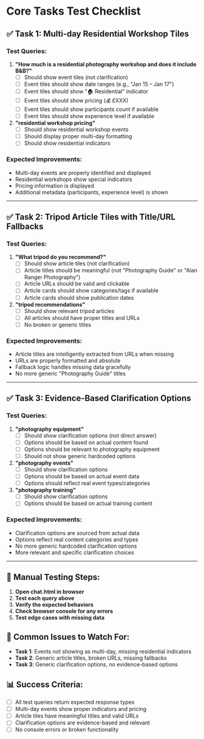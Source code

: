 # Core Tasks Test Checklist

## ✅ Task 1: Multi-day Residential Workshop Tiles

### Test Queries:
1. **"How much is a residential photography workshop and does it include B&B?"**
   - [ ] Should show event tiles (not clarification)
   - [ ] Event tiles should show date ranges (e.g., "Jan 15 – Jan 17")
   - [ ] Event tiles should show "🏠 Residential" indicator
   - [ ] Event tiles should show pricing (💰 £XXX)
   - [ ] Event tiles should show participants count if available
   - [ ] Event tiles should show experience level if available

2. **"residential workshop pricing"**
   - [ ] Should show residential workshop events
   - [ ] Should display proper multi-day formatting
   - [ ] Should show residential indicators

### Expected Improvements:
- Multi-day events are properly identified and displayed
- Residential workshops show special indicators
- Pricing information is displayed
- Additional metadata (participants, experience level) is shown

---

## ✅ Task 2: Tripod Article Tiles with Title/URL Fallbacks

### Test Queries:
1. **"What tripod do you recommend?"**
   - [ ] Should show article tiles (not clarification)
   - [ ] Article titles should be meaningful (not "Photography Guide" or "Alan Ranger Photography")
   - [ ] Article URLs should be valid and clickable
   - [ ] Article cards should show categories/tags if available
   - [ ] Article cards should show publication dates

2. **"tripod recommendations"**
   - [ ] Should show relevant tripod articles
   - [ ] All articles should have proper titles and URLs
   - [ ] No broken or generic titles

### Expected Improvements:
- Article titles are intelligently extracted from URLs when missing
- URLs are properly formatted and absolute
- Fallback logic handles missing data gracefully
- No more generic "Photography Guide" titles

---

## ✅ Task 3: Evidence-Based Clarification Options

### Test Queries:
1. **"photography equipment"**
   - [ ] Should show clarification options (not direct answer)
   - [ ] Options should be based on actual content found
   - [ ] Options should be relevant to photography equipment
   - [ ] Should not show generic hardcoded options

2. **"photography events"**
   - [ ] Should show clarification options
   - [ ] Options should be based on actual event data
   - [ ] Options should reflect real event types/categories

3. **"photography training"**
   - [ ] Should show clarification options
   - [ ] Options should be based on actual training content

### Expected Improvements:
- Clarification options are sourced from actual data
- Options reflect real content categories and types
- No more generic hardcoded clarification options
- More relevant and specific clarification choices

---

## 🧪 Manual Testing Steps:

1. **Open chat.html in browser**
2. **Test each query above**
3. **Verify the expected behaviors**
4. **Check browser console for any errors**
5. **Test edge cases with missing data**

## 🐛 Common Issues to Watch For:

- **Task 1**: Events not showing as multi-day, missing residential indicators
- **Task 2**: Generic article titles, broken URLs, missing fallbacks
- **Task 3**: Generic clarification options, no evidence-based options

## 📊 Success Criteria:

- [ ] All test queries return expected response types
- [ ] Multi-day events show proper indicators and pricing
- [ ] Article tiles have meaningful titles and valid URLs
- [ ] Clarification options are evidence-based and relevant
- [ ] No console errors or broken functionality
